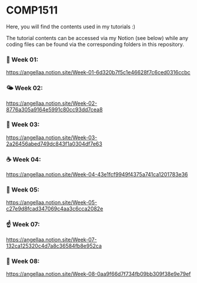 # COMP1511

Here, you will find the contents used in my tutorials :)

The tutorial contents can be accessed via my Notion (see below) while any coding files can be found via the corresponding folders in this repository.

### 🌈 Week 01:

https://angellaa.notion.site/Week-01-6d320b7f5c1e46628f7c6ced0316ccbc

### 🌤️ Week 02:

https://angellaa.notion.site/Week-02-8776a305a9164e5991c80cc93dd7cea8

### 🐻 Week 03:

https://angellaa.notion.site/Week-03-2a26456abed749dc843f1a0304df7e63

### ☕️ Week 04:

https://angellaa.notion.site/Week-04-43e1fcf9949f4375a741ca1201783e36

### 🤖 Week 05:

https://angellaa.notion.site/Week-05-c27e9d8fcad347069c4aa3c6cca2082e

### ☝️ Week 07:

https://angellaa.notion.site/Week-07-132ca125320c4d7a8c36584fb8e952ca

### 🔗 Week 08:

https://angellaa.notion.site/Week-08-0aa9f66d7f734fb09bb309f38e9e79ef
